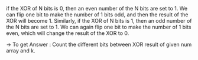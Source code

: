  if the XOR of N bits is 0, then an even number of the N bits are set to 1. We can flip one bit to make the number of 1 bits odd, and then the result of the XOR will become 1. Similarly, if the XOR of N bits is 1, then an odd number of the N bits are set to 1. We can again flip one bit to make the number of 1 bits even, which will change the result of the XOR to 0.
 
 -> To get Answer : Count the different bits between XOR result of given num array and k.
